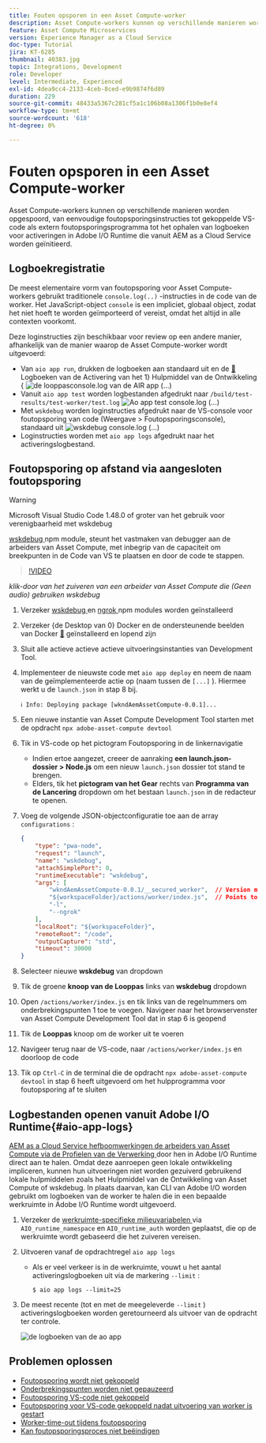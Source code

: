 ```yaml
---
title: Fouten opsporen in een Asset Compute-worker
description: Asset Compute-workers kunnen op verschillende manieren worden opgespoord, van eenvoudige foutopsporingsinstructies tot gekoppelde VS-code als extern foutopsporingsprogramma tot het ophalen van logboeken voor activeringen in Adobe I/O Runtime die vanuit AEM as a Cloud Service worden geïnitieerd.
feature: Asset Compute Microservices
version: Experience Manager as a Cloud Service
doc-type: Tutorial
jira: KT-6285
thumbnail: 40383.jpg
topic: Integrations, Development
role: Developer
level: Intermediate, Experienced
exl-id: 4dea9cc4-2133-4ceb-8ced-e9b9874f6d89
duration: 229
source-git-commit: 48433a5367c281cf5a1c106b08a1306f1b0e8ef4
workflow-type: tm+mt
source-wordcount: '618'
ht-degree: 0%

---
```


# Fouten opsporen in een Asset Compute-worker

Asset Compute-workers kunnen op verschillende manieren worden opgespoord, van eenvoudige foutopsporingsinstructies tot gekoppelde VS-code als extern foutopsporingsprogramma tot het ophalen van logboeken voor activeringen in Adobe I/O Runtime die vanuit AEM as a Cloud Service worden geïnitieerd.

## Logboekregistratie

De meest elementaire vorm van foutopsporing voor Asset Compute-workers gebruikt traditionele `console.log(..)` -instructies in de code van de worker. Het JavaScript-object `console` is een impliciet, globaal object, zodat het niet hoeft te worden geïmporteerd of vereist, omdat het altijd in alle contexten voorkomt.

Deze loginstructies zijn beschikbaar voor review op een andere manier, afhankelijk van de manier waarop de Asset Compute-worker wordt uitgevoerd:

+ Van `aio app run`, drukken de logboeken aan standaard uit en de [&#128279;](../develop/development-tool.md) Logboeken van de Activering van het 1&rbrace; Hulpmiddel van de Ontwikkeling &lbrace;
  ![ de looppasconsole.log van de AIR app (...) ](./assets/debug/console-log__aio-app-run.png)
+ Vanuit `aio app test` worden logbestanden afgedrukt naar `/build/test-results/test-worker/test.log`
  ![ Ao app test console.log (...) ](./assets/debug/console-log__aio-app-test.png)
+ Met `wskdebug` worden loginstructies afgedrukt naar de VS-console voor foutopsporing van code (Weergave > Foutopsporingsconsole), standaard uit
  ![ wskdebug console.log (...) ](./assets/debug/console-log__wskdebug.png)
+ Loginstructies worden met `aio app logs` afgedrukt naar het activeringslogbestand.

## Foutopsporing op afstand via aangesloten foutopsporing

>[!WARNING]
>
>Microsoft Visual Studio Code 1.48.0 of groter van het gebruik voor verenigbaarheid met wskdebug

[ wskdebug ](https://www.npmjs.com/package/@openwhisk/wskdebug) npm module, steunt het vastmaken van debugger aan de arbeiders van Asset Compute, met inbegrip van de capaciteit om breekpunten in de Code van VS te plaatsen en door de code te stappen.

>[!VIDEO](https://video.tv.adobe.com/v/40383?quality=12&learn=on)

_klik-door van het zuiveren van een arbeider van Asset Compute die (Geen audio) gebruiken wskdebug_

1. Verzeker [ wskdebug ](../set-up/development-environment.md#wskdebug) en [ ngrok ](../set-up/development-environment.md#ngork) npm modules worden geïnstalleerd
1. Verzeker {de Desktop van 0} Docker en de ondersteunende beelden van Docker [&#128279;](../set-up/development-environment.md#docker) geïnstalleerd en lopend zijn
1. Sluit alle actieve actieve actieve uitvoeringsinstanties van Development Tool.
1. Implementeer de nieuwste code met `aio app deploy` en neem de naam van de geïmplementeerde actie op (naam tussen de `[...]` ). Hiermee werkt u de `launch.json` in stap 8 bij.

   ```
   ℹ Info: Deploying package [wkndAemAssetCompute-0.0.1]...
   ```


1. Een nieuwe instantie van Asset Compute Development Tool starten met de opdracht `npx adobe-asset-compute devtool`
1. Tik in VS-code op het pictogram Foutopsporing in de linkernavigatie
   + Indien ertoe aangezet, creeer de aanraking __een launch.json- dossier > Node.js__ om een nieuw `launch.json` dossier tot stand te brengen.
   + Elders, tik het __pictogram van het Gear__ rechts van __Programma van de Lancering__ dropdown om het bestaan `launch.json` in de redacteur te openen.
1. Voeg de volgende JSON-objectconfiguratie toe aan de array `configurations` :

   ```json
   {
       "type": "pwa-node",
       "request": "launch",
       "name": "wskdebug",
       "attachSimplePort": 0,
       "runtimeExecutable": "wskdebug",
       "args": [
           "wkndAemAssetCompute-0.0.1/__secured_worker",  // Version must match your Asset Compute worker's version
           "${workspaceFolder}/actions/worker/index.js",  // Points to your worker
           "-l",
           "--ngrok"
       ],
       "localRoot": "${workspaceFolder}",
       "remoteRoot": "/code",
       "outputCapture": "std",
       "timeout": 30000
   }
   ```

1. Selecteer nieuwe __wskdebug__ van dropdown
1. Tik de groene __knoop van de Looppas__ links van __wskdebug__ dropdown
1. Open `/actions/worker/index.js` en tik links van de regelnummers om onderbrekingspunten 1 toe te voegen. Navigeer naar het browservenster van Asset Compute Development Tool dat in stap 6 is geopend
1. Tik de __Looppas__ knoop om de worker uit te voeren
1. Navigeer terug naar de VS-code, naar `/actions/worker/index.js` en doorloop de code
1. Tik op `Ctrl-C` in de terminal die de opdracht `npx adobe-asset-compute devtool` in stap 6 heeft uitgevoerd om het hulpprogramma voor foutopsporing af te sluiten

## Logbestanden openen vanuit Adobe I/O Runtime{#aio-app-logs}

[ AEM as a Cloud Service hefboomwerkingen de arbeiders van Asset Compute via de Profielen van de Verwerking ](../deploy/processing-profiles.md) door hen in Adobe I/O Runtime direct aan te halen. Omdat deze aanroepen geen lokale ontwikkeling impliceren, kunnen hun uitvoeringen niet worden gezuiverd gebruikend lokale hulpmiddelen zoals het Hulpmiddel van de Ontwikkeling van Asset Compute of wskdebug. In plaats daarvan, kan CLI van Adobe I/O worden gebruikt om logboeken van de worker te halen die in een bepaalde werkruimte in Adobe I/O Runtime wordt uitgevoerd.

1. Verzeker de [ werkruimte-specifieke milieuvariabelen ](../deploy/runtime.md) via `AIO_runtime_namespace` en `AIO_runtime_auth` worden geplaatst, die op de werkruimte wordt gebaseerd die het zuiveren vereisen.
1. Uitvoeren vanaf de opdrachtregel `aio app logs`
   + Als er veel verkeer is in de werkruimte, vouwt u het aantal activeringslogboeken uit via de markering `--limit` :

     `$ aio app logs --limit=25`
1. De meest recente (tot en met de meegeleverde `--limit` ) activeringslogboeken worden geretourneerd als uitvoer van de opdracht ter controle.

   ![ de logboeken van de ao app ](./assets/debug/aio-app-logs.png)

## Problemen oplossen

+ [Foutopsporing wordt niet gekoppeld](../troubleshooting.md#debugger-does-not-attach)
+ [Onderbrekingspunten worden niet gepauzeerd](../troubleshooting.md#breakpoints-no-pausing)
+ [Foutopsporing VS-code niet gekoppeld](../troubleshooting.md#vs-code-debugger-not-attached)
+ [Foutopsporing voor VS-code gekoppeld nadat uitvoering van worker is gestart](../troubleshooting.md#vs-code-debugger-attached-after-worker-execution-began)
+ [Worker-time-out tijdens foutopsporing](../troubleshooting.md#worker-times-out-while-debugging)
+ [Kan foutopsporingsproces niet beëindigen](../troubleshooting.md#cannot-terminate-debugger-process)
